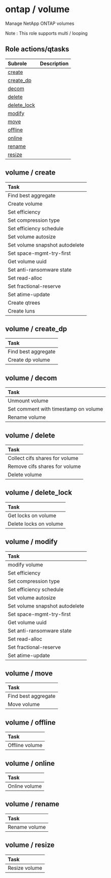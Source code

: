 # ontap / volume 
Manage NetApp ONTAP volumes  
  
Note : This role supports multi / looping





## Role actions/qtasks

| Subrole | Description |
| :------ | :---------- |
| [create](#volume--create) |  |
| [create_dp](#volume--create_dp) |  |
| [decom](#volume--decom) |  |
| [delete](#volume--delete) |  |
| [delete_lock](#volume--delete_lock) |  |
| [modify](#volume--modify) |  |
| [move](#volume--move) |  |
| [offline](#volume--offline) |  |
| [online](#volume--online) |  |
| [rename](#volume--rename) |  |
| [resize](#volume--resize) |  |




## volume / create


| Task |
| :--- |
| Find best aggregate  |
| Create volume  |
| Set efficiency  |
| Set compression type  |
| Set efficiency schedule  |
| Set volume autosize  |
| Set volume snapshot autodelete  |
| Set space-mgmt-try-first  |
| Get volume uuid  |
| Set anti-ransomware state  |
| Set read-alloc  |
| Set fractional-reserve  |
| Set atime-update  |
| Create qtrees  |
| Create luns  |



## volume / create_dp


| Task |
| :--- |
| Find best aggregate  |
| Create dp volume  |



## volume / decom


| Task |
| :--- |
| Unmount volume  |
| Set comment with timestamp on volume  |
| Rename volume  |



## volume / delete


| Task |
| :--- |
| Collect cifs shares for volume  |
| Remove cifs shares for volume  |
| Delete volume  |



## volume / delete_lock


| Task |
| :--- |
| Get locks on volume  |
| Delete locks on volume  |



## volume / modify


| Task |
| :--- |
| modify volume  |
| Set efficiency  |
| Set compression type  |
| Set efficiency schedule  |
| Set volume autosize  |
| Set volume snapshot autodelete  |
| Set space-mgmt-try-first  |
| Get volume uuid  |
| Set anti-ransomware state  |
| Set read-alloc  |
| Set fractional-reserve  |
| Set atime-update  |



## volume / move


| Task |
| :--- |
| Find best aggregate  |
| Move volume  |



## volume / offline


| Task |
| :--- |
| Offline volume  |



## volume / online


| Task |
| :--- |
| Online volume  |



## volume / rename


| Task |
| :--- |
| Rename volume  |



## volume / resize


| Task |
| :--- |
| Resize volume  |




